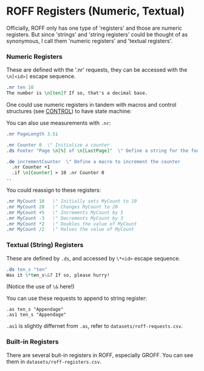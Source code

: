 # ROFF Registers (Numeric, Textual)

Officially, ROFF only has one type of 'registers' and those are numeric registers. But since 'strings' and 'string registers' could be thought of as synonymous, I call them 'numeric registers' and 'textual registers'.


### Numeric Registers

These are defined with the '.nr' requests, they can be accessed with the `\n[<id>]` escape sequence.

```roff
.nr ten 10
The number is \n[ten]? If so, that's a decimal base.
```

One could use numeric registers in tandem with macros and control structures (see [CONTROL](ROFF-CONTROL.md)) to have state machine:

You can also use measurements with `.nr`:

```roff
.nr PageLength 3.5i
```


```roff
.nr Counter 0  \" Initialize a counter
.ds Footer "Page \n[%] of \n[LastPage]"  \" Define a string for the footer

.de incrementCounter  \" Define a macro to increment the counter
  .nr Counter +1
  .if \n[Counter] > 10 .nr Counter 0
..
```

You could reassign to these registers:

```roff
.nr MyCount 10   \" Initially sets MyCount to 10
.nr MyCount 20   \" Changes MyCount to 20
.nr MyCount +5   \" Increments MyCount by 5
.nr MyCount -3   \" Decrements MyCount by 3
.nr MyCount *2   \" Doubles the value of MyCount
.nr MyCount /2   \" Halves the value of MyCount
```


### Textual (String) Registers

These are defined by `.ds`, and accessed by `\*<id>` escape sequence.


```roff
.ds ten_s "ten"
Was it \*ten_s\&? If so, please hurry!
```

(Notice the use of `\&` here!)

You can use these requests to append to string register:

```
.as ten_s "Appendage"
.as1 ten_s "Appendage"
```

`.as1` is slightly differnet from `.as`, refer to `datasets/roff-requests.csv`.


### Built-in Registers

There are several buit-in registers in ROFF, especially GROFF. You can see them in `datasets/roff-registers.csv`.

